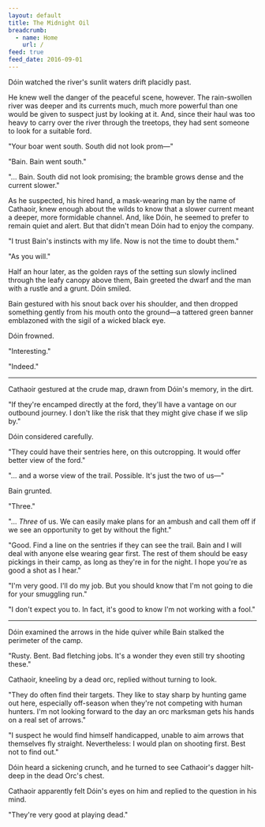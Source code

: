 ```yaml
---
layout: default
title: The Midnight Oil
breadcrumb:
  - name: Home
    url: /
feed: true
feed_date: 2016-09-01
---
```

Dóin watched the river's sunlit waters drift placidly past.

He knew well the danger of the peaceful scene, however.  The rain-swollen river was deeper and its currents much, much more powerful than one would be given to suspect just by looking at it.  And, since their haul was too heavy to carry over the river through the treetops, they had sent someone to look for a suitable ford.

"Your boar went south.  South did not look prom—"

"Bain.  Bain went south."

"... Bain.  South did not look promising; the bramble grows dense and the current slower."

As he suspected, his hired hand, a mask-wearing man by the name of Cathaoir, knew enough about the wilds to know that a slower current meant a deeper, more formidable channel.  And, like Dóin, he seemed to prefer to remain quiet and alert.  But that didn't mean Dóin had to enjoy the company.

"I trust Bain's instincts with my life.  Now is not the time to doubt them."

"As you will."

Half an hour later, as the golden rays of the setting sun slowly inclined through the leafy canopy above them, Bain greeted the dwarf and the man with a rustle and a grunt.  Dóin smiled.

Bain gestured with his snout back over his shoulder, and then dropped something gently from his mouth onto the ground—a tattered green banner emblazoned with the sigil of a wicked black eye.

Dóin frowned.

"Interesting."

"Indeed."

---

Cathaoir gestured at the crude map, drawn from Dóin's memory, in the dirt.

"If they're encamped directly at the ford, they'll have a vantage on our outbound journey.  I don't like the risk that they might give chase if we slip by."

Dóin considered carefully.

"They could have their sentries here, on this outcropping.  It would offer better view of the ford."

"... and a worse view of the trail.  Possible.  It's just the two of us—"

Bain grunted.

"Three."

"... *Three* of us.  We can easily make plans for an ambush and call them off if we see an opportunity to get by without the fight."

"Good.  Find a line on the sentries if they can see the trail.  Bain and I will deal with anyone else wearing gear first.  The rest of them should be easy pickings in their camp, as long as they're in for the night.  I hope you're as good a shot as I hear."

"I'm very good.  I'll do my job.  But you should know that I'm not going to die for your smuggling run."

"I don't expect you to.  In fact, it's good to know I'm not working with a fool."

---

Dóin examined the arrows in the hide quiver while Bain stalked the perimeter of the camp.

"Rusty.  Bent.  Bad fletching jobs.  It's a wonder they even still try shooting these."

Cathaoir, kneeling by a dead orc, replied without turning to look.

"They do often find their targets.  They like to stay sharp by hunting game out here, especially off-season when they're not competing with human hunters.  I'm not looking forward to the day an orc marksman gets his hands on a real set of arrows."

"I suspect he would find himself handicapped, unable to aim arrows that themselves fly straight.  Nevertheless: I would plan on shooting first.  Best not to find out."

Dóin heard a sickening crunch, and he turned to see Cathaoir's dagger hilt-deep in the dead Orc's chest.

Cathaoir apparently felt Dóin's eyes on him and replied to the question in his mind.

"They're very good at playing dead."
